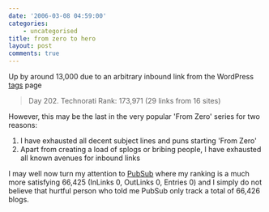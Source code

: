 ```yaml
---
date: '2006-03-08 04:59:00'
categories:
    - uncategorised
title: from zero to hero
layout: post
comments: true
---
```

Up by around 13,000 due to an arbitrary inbound link from the WordPress
[tags](http://wordpress.com/tags/) page

> Day 202. Technorati Rank: 173,971 (29 links from 16 sites)

However, this may be the last in the very popular 'From Zero' series for
two reasons:

1.  I have exhausted all decent subject lines and puns starting 'From
    Zero'
2.  Apart from creating a load of splogs or bribing people, I have
    exhausted all known avenues for inbound links

I may well now turn my attention to [PubSub](http://www.pubsub.com/)
where my ranking is a much more satisfying 66,425 (InLinks 0, OutLinks
0, Entries 0) and I simply do not believe that hurtful person who told
me PubSub only track a total of 66,426 blogs.
